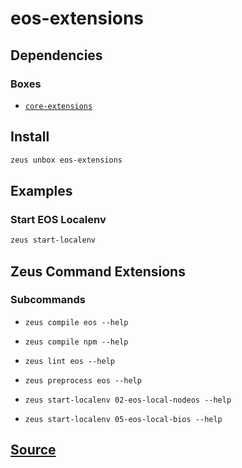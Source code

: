 
eos-extensions 
====================




## Dependencies
### Boxes
* [`core-extensions`](core-extensions.md)




## Install
```bash
zeus unbox eos-extensions
```
## Examples
### Start EOS Localenv 
```bash
zeus start-localenv
```
## Zeus Command Extensions

### Subcommands
* ```zeus compile eos --help```

* ```zeus compile npm --help```

* ```zeus lint eos --help```

* ```zeus preprocess eos --help```

* ```zeus start-localenv 02-eos-local-nodeos --help```

* ```zeus start-localenv 05-eos-local-bios --help```


## [Source](https://github.com/liquidapps-io/zeus-sdk/tree/master/boxes/groups/undefined/eos-extensions)
